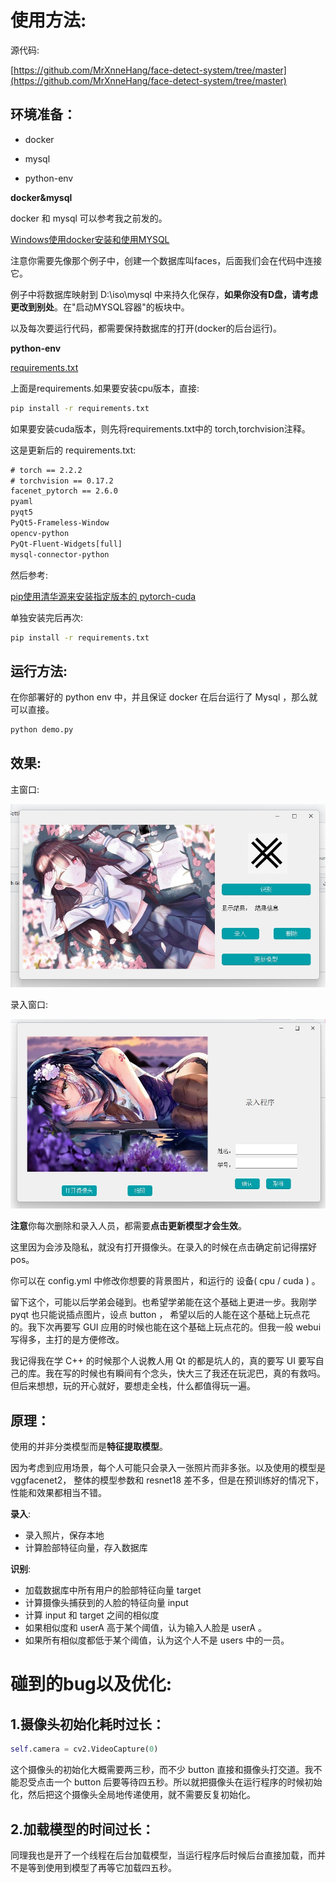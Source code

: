 # 使用方法:

源代码: 

[https://github.com/MrXnneHang/face-detect-system/tree/master](https://github.com/MrXnneHang/face-detect-system/tree/master)

## 环境准备：

* docker

* mysql
* python-env

**docker&mysql**

docker 和 mysql 可以参考我之前发的。

[Windows使用docker安装和使用MYSQL](http://xnnehang.top/blog/50)

注意你需要先像那个例子中，创建一个数据库叫faces，后面我们会在代码中连接它。

例子中将数据库映射到 D:\iso\mysql 中来持久化保存，**如果你没有D盘，请考虑更改到别处**。在"启动MYSQL容器"的板块中。

以及每次要运行代码，都需要保持数据库的打开(docker的后台运行)。

**python-env**

[requirements.txt](https://github.com/MrXnneHang/face-detect-system/blob/master/requirements.txt)

上面是requirements.如果要安装cpu版本，直接:

```cmd
pip install -r requirements.txt
```

如果要安装cuda版本，则先将requirements.txt中的 torch,torchvision注释。

这是更新后的 requirements.txt:

```cmd
# torch == 2.2.2
# torchvision == 0.17.2
facenet_pytorch == 2.6.0
pyaml
pyqt5
PyQt5-Frameless-Window
opencv-python
PyQt-Fluent-Widgets[full]
mysql-connector-python
```



然后参考:

[pip使用清华源来安装指定版本的 pytorch-cuda](http://xnnehang.top/blog/54)

单独安装完后再次:

```cmd
pip install -r requirements.txt
```



## 运行方法:



在你部署好的 python env 中，并且保证 docker 在后台运行了 Mysql ，那么就可以直接。
```cmd
python demo.py
```



## 效果:

主窗口:

![fig1](https://github.com/MrXnneHang/face-detect-system/blob/master/img/fig1.jpeg)

录入窗口:

![fig2](https://github.com/MrXnneHang/face-detect-system/blob/master/img/fig2.jpeg)

**注意**你每次删除和录入人员，都需要**点击更新模型才会生效**。

这里因为会涉及隐私，就没有打开摄像头。在录入的时候在点击确定前记得摆好pos。

你可以在 config.yml 中修改你想要的背景图片，和运行的 设备( cpu / cuda ) 。



留下这个，可能以后学弟会碰到。也希望学弟能在这个基础上更进一步。我刚学 pyqt 也只能说插点图片，设点 button ， 希望以后的人能在这个基础上玩点花的。我下次再要写 GUI 应用的时候也能在这个基础上玩点花的。但我一般 webui 写得多，主打的是方便修改。

我记得我在学 C++ 的时候那个人说教人用 Qt 的都是坑人的，真的要写 UI 要写自己的库。我在写的时候也有瞬间有个念头，快大三了我还在玩泥巴，真的有救吗。但后来想想，玩的开心就好，要想走全栈，什么都值得玩一遍。


## 原理：

使用的并非分类模型而是**特征提取模型**。

因为考虑到应用场景，每个人可能只会录入一张照片而非多张。以及使用的模型是 vggfacenet2， 整体的模型参数和 resnet18 差不多，但是在预训练好的情况下，性能和效果都相当不错。

**录入**:

* 录入照片，保存本地
* 计算脸部特征向量，存入数据库

**识别**:

* 加载数据库中所有用户的脸部特征向量 target
* 计算摄像头捕获到的人脸的特征向量 input
* 计算 input 和 target 之间的相似度
* 如果相似度和 userA  高于某个阈值，认为输入人脸是 userA 。
* 如果所有相似度都低于某个阈值，认为这个人不是 users 中的一员。

# 碰到的bug以及优化:

## 1.摄像头初始化耗时过长：

```python
self.camera = cv2.VideoCapture(0) 
```

这个摄像头的初始化大概需要两三秒，而不少 button 直接和摄像头打交道。我不能忍受点击一个 button 后要等待四五秒。所以就把摄像头在运行程序的时候初始化，然后把这个摄像头全局地传递使用，就不需要反复初始化。

## 2.加载模型的时间过长：

同理我也是开了一个线程在后台加载模型，当运行程序后时候后台直接加载，而并不是等到使用到模型了再等它加载四五秒。